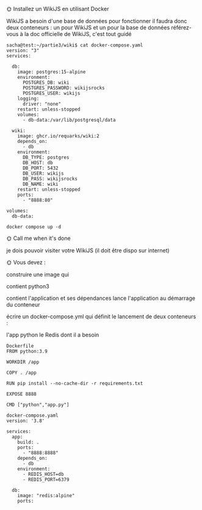 🌞 Installez un WikiJS en utilisant Docker

WikiJS a besoin d'une base de données pour fonctionner
il faudra donc deux conteneurs : un pour WikiJS et un pour la base de données
référez-vous à la doc officielle de WikiJS, c'est tout guidé
```
sacha@test:~/partie3/wiki$ cat docker-compose.yaml
version: "3"
services:

  db:
    image: postgres:15-alpine
    environment:
      POSTGRES_DB: wiki
      POSTGRES_PASSWORD: wikijsrocks
      POSTGRES_USER: wikijs
    logging:
      driver: "none"
    restart: unless-stopped
    volumes:
      - db-data:/var/lib/postgresql/data

  wiki:
    image: ghcr.io/requarks/wiki:2
    depends_on:
      - db
    environment:
      DB_TYPE: postgres
      DB_HOST: db
      DB_PORT: 5432
      DB_USER: wikijs
      DB_PASS: wikijsrocks
      DB_NAME: wiki
    restart: unless-stopped
    ports:
      - "8888:80"

volumes:
  db-data:
```
```
docker compose up -d 
```
🌞 Call me when it's done

je dois pouvoir visiter votre WikiJS (il doit être dispo sur internet)

🌞 Vous devez :

construire une image qui

contient python3

contient l'application et ses dépendances
lance l'application au démarrage du conteneur

écrire un docker-compose.yml qui définit le lancement de deux conteneurs :

l'app python
le Redis dont il a besoin
```
Dockerfile
FROM python:3.9

WORKDIR /app

COPY . /app

RUN pip install --no-cache-dir -r requirements.txt

EXPOSE 8888

CMD ["python","app.py"]
```
```
docker-compose.yaml
version: '3.8'

services:
  app:
    build: .
    ports:
      - "8888:8888"
    depends_on:
      - db
    environment:
      - REDIS_HOST=db
      - REDIS_PORT=6379

  db:
    image: "redis:alpine"
    ports:
```
